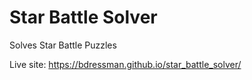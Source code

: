 # Star Battle Solver
Solves Star Battle Puzzles

Live site: https://bdressman.github.io/star_battle_solver/
